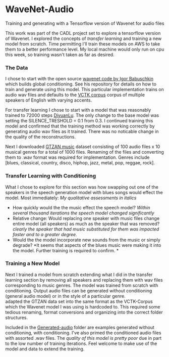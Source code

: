 # WaveNet-Audio
Training and generating with a Tensorflow version of Wavenet for audio files

This work was part of the CADL project set to explore a tensorflow version of Wavenet. I explored the concepts of *transfer learning* and training a new model from scratch. Time permitting I'll train these models on AWS to take them to a better performance level. My local machine would only run on cpu this week, so training wasn't taken as far as desired.

### The Data
I chose to start with the open source [wavenet code by Igor Babuschkin](https://github.com/ibab/tensorflow-wavenet) which builds global conditioning. See his repository for details on how to train and generate using this model. This particular implementation trains on audio wav files and defaults to the  [VCTK corpus](http://homepages.inf.ed.ac.uk/jyamagis/page3/page58/page58.html) corpus of multiple speakers of English with varying accents.  

For transfer learning I chose to start with a model that was reasonably trained to 72000 steps [DiyuanLu](https://github.com/ibab/tensorflow-wavenet/files/1543096/2017-12-04T13-48-11.zip). The only change to the base model was setting the SILENCE_TRESHOLD = 0.1 from 0.3. I continued training this model and confirmed that the training method was working correctly by generating audio wav files as it trained. There was no noticable change in the quality of the reconstructions.

Next I downloaded [GTZAN music](https://www.kaggle.com/lnicalo/gtzan-musicspeech-collection) dataset consisting of 100 audio files x 10 musical genres for a total of 1000 files. Renaming of the files and converting them to .wav format was required for implementation. Genres include [blues, classical, country, disco, hiphop, jazz, metal, pop, reggae, rock].

### Transfer Learning with Conditioning
What I chose to explore for this section was how swapping out one of the speakers in the speech generation model with blues songs would effect the model. Most immediately: *My qualitative assessments in italics*
- How quickly would the the music effect the speech model? *Within several thousand iterations the speech model changed significantly*
- Relative change: Would replacing one speaker with music files change entire model (all speakers) as much as the speaker that was removed? *clearly the speaker that had music substituted for them was impacted faster and to a greater degree.*
- Would the the model incorporate new sounds from the music or simply degrade? *It seems that aspects of the blues music were making it into the model. Further training is required to confirm.  *


### Training a New Model
Next I trained a model from scratch extending what I did in the transfer learning section by removing all speakers and replacing them with wav files corresponding to music genres. The model was trained from scratch with conditioning. Output audio files can be generated without conditioning (general audio model) or in the style of a particular genre.  
adapted the GTZAN data set into the same format as the VCTK-Corpus which the Wavenet model I was using is hardcoded to. This required some tedious renaming, format conversions and organizing into the correct folder structures. 

Included in the [Generated-audio](https://github.com/giering/WaveNet-Audio/tree/master/Generated-audio) folder are examples generated without conditioning, with conditioning. I've also primed the conditioned audio files with assorted .wav files. The *quality of this model is pretty poor* due in part to the low number of training iterations. Feel welcome to make use of the model and data to extend the training.
